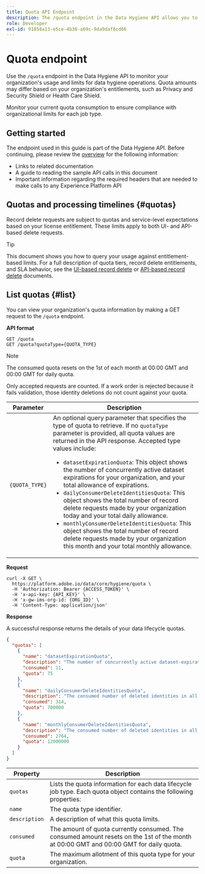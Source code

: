 ```yaml
---
title: Quota API Endpoint
description: The /quota endpoint in the Data Hygiene API allows you to monitor your Advanced Data Lifecycle Management usage against your organization's monthly quota limits for each job type.
role: Developer
exl-id: 91858a13-e5ce-4b36-a69c-9da9daf8cd66
---
```

# Quota endpoint

Use the `/quota` endpoint in the Data Hygiene API to monitor your organization's usage and limits for data hygiene operations. Quota amounts may differ based on your organization's entitlements, such as Privacy and Security Shield or Health Care Shield.

Monitor your current quota consumption to ensure compliance with organizational limits for each job type.

## Getting started

The endpoint used in this guide is part of the Data Hygiene API. Before continuing, please review the [overview](./overview.md) for the following information:

* Links to related documentation
* A guide to reading the sample API calls in this document
* Important information regarding the required headers that are needed to make calls to any Experience Platform API

## Quotas and processing timelines {#quotas}

Record delete requests are subject to quotas and service-level expectations based on your license entitlement. These limits apply to both UI- and API-based delete requests.

>[!TIP]
>
>This document shows you how to query your usage against entitlement-based limits. For a full description of quota tiers, record delete entitlements, and SLA behavior, see the [UI-based record delete](../ui/record-delete.md#quotas) or [API-based record delete](./workorder.md#quotas) documents.

## List quotas {#list}

You can view your organization's quota information by making a GET request to the `/quota` endpoint.

**API format**

```http
GET /quota
GET /quota?quotaType={QUOTA_TYPE}
```

>[!NOTE]
>
>The consumed quota resets on the 1st of each month at 00:00 GMT and 00:00 GMT for daily quota. 
>
>Only accepted requests are counted. If a work order is rejected because it fails validation, those identity deletions do not count against your quota.

| Parameter | Description |
| --- | --- |
| `{QUOTA_TYPE}` | An optional query parameter that specifies the type of quota to retrieve. If no `quotaType` parameter is provided, all quota values are returned in the API response. Accepted type values include:<ul><li>`datasetExpirationQuota`: This object shows the number of concurrently active dataset expirations for your organization, and your total allowance of expirations. </li><li>`dailyConsumerDeleteIdentitiesQuota`: This object shows the total number of record delete requests made by your organization today and your total daily allowance.</li><li>`monthlyConsumerDeleteIdentitiesQuota`: This object shows the total number of record delete requests made by your organization this month and your total monthly allowance.</li></ul> |

**Request**

```shell
curl -X GET \
  https://platform.adobe.io/data/core/hygiene/quota \
  -H 'Authorization: Bearer {ACCESS_TOKEN}' \
  -H 'x-api-key: {API_KEY}' \
  -H 'x-gw-ims-org-id: {ORG_ID}' \
  -H 'Content-Type: application/json'
```

**Response**

A successful response returns the details of your data lifecycle quotas.

```json
{
  "quotas": [
    {
      "name": "datasetExpirationQuota",
      "description": "The number of concurrently active dataset-expiration delete operations in all work order requests for the organization.",
      "consumed": 11,
      "quota": 75
    },
    {
      "name": "dailyConsumerDeleteIdentitiesQuota",
      "description": "The consumed number of deleted identities in all work order requests for the organization for today.",
      "consumed": 314,
      "quota": 700000
    },
    {
      "name": "monthlyConsumerDeleteIdentitiesQuota",
      "description": "The consumed number of deleted identities in all work order requests for the organization this month.",
      "consumed": 2764,
      "quota": 12000000
    }
  ]
}
```

| Property | Description |
| -------- | ------- |
| `quotas`      | Lists the quota information for each data lifecycle job type. Each quota object contains the following properties: |
| `name`        | The quota type identifier.  |
| `description` | A description of what this quota limits. |
| `consumed`    | The amount of quota currently consumed. The consumed amount resets on the 1st of the month at 00:00 GMT and 00:00 GMT for daily quota. |
| `quota`       | The maximum allotment of this quota type for your organization. |
